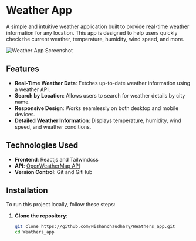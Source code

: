 # Weather App

A simple and intuitive weather application built to provide real-time weather information for any location. This app is designed to help users quickly check the current weather, temperature, humidity, wind speed, and more.

![Weather App Screenshot](screenshot.png) <!-- Add a screenshot of your app here if available -->

## Features

- **Real-Time Weather Data**: Fetches up-to-date weather information using a weather API.
- **Search by Location**: Allows users to search for weather details by city name.
- **Responsive Design**: Works seamlessly on both desktop and mobile devices.
- **Detailed Weather Information**: Displays temperature, humidity, wind speed, and weather conditions.

## Technologies Used

- **Frontend**: Reactjs and Tailwindcss
- **API**: [OpenWeatherMap API](https://openweathermap.org/api)
- **Version Control**: Git and GitHub

## Installation

To run this project locally, follow these steps:

1. **Clone the repository**:
   ```bash
   git clone https://github.com/Nishanchaudhary/Weathers_app.git
   cd Weathers_app
